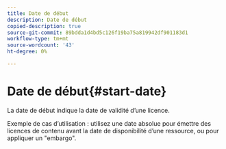 ```yaml
---
title: Date de début
description: Date de début
copied-description: true
source-git-commit: 89bdda1d4bd5c126f19ba75a819942df901183d1
workflow-type: tm+mt
source-wordcount: '43'
ht-degree: 0%

---
```



# Date de début{#start-date}

La date de début indique la date de validité d’une licence.

Exemple de cas d’utilisation : utilisez une date absolue pour émettre des licences de contenu avant la date de disponibilité d’une ressource, ou pour appliquer un &quot;embargo&quot;.
